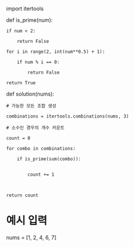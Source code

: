 import itertools


def is_prime(num):

    if num < 2:
    
        return False
    
    for i in range(2, int(num**0.5) + 1):
    
        if num % i == 0:
        
            return False
   
    return True



def solution(nums):

    # 가능한 모든 조합 생성
    
    combinations = itertools.combinations(nums, 3)
    
    # 소수인 경우의 개수 카운트
    
    count = 0
    
    for combo in combinations:
    
        if is_prime(sum(combo)):
        
            
            count += 1

    
    
    return count


# 예시 입력

nums = [1, 2, 4, 6, 7]

